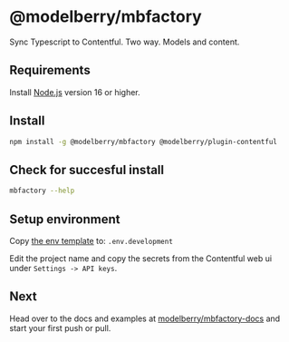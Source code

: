 # @modelberry/mbfactory

Sync Typescript to Contentful. Two way. Models and content.

## Requirements

Install [Node.js](https://nodejs.org) version 16 or higher.

## Install

```bash
npm install -g @modelberry/mbfactory @modelberry/plugin-contentful
```

## Check for succesful install

```bash
mbfactory --help
```

## Setup environment

Copy [the env template](https://github.com/modelberry/factory/blob/main/packages/mbfactory/template.env.development) to: `.env.development`

Edit the project name and copy the secrets from the Contentful web ui under `Settings -> API keys`.

## Next

Head over to the docs and examples at [modelberry/mbfactory-docs](https://github.com/modelberry/mbfactory-docs/blob/main/README.md) and start your first push or pull.
